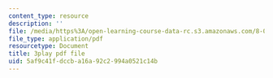 ```yaml
---
content_type: resource
description: ''
file: /media/https%3A/open-learning-course-data-rc.s3.amazonaws.com/8-03sc-physics-iii-vibrations-and-waves-fall-2016/5af9c41fdccba16a92c2994a0521c14b_FY6iXM9X5Fo.pdf
file_type: application/pdf
resourcetype: Document
title: 3play pdf file
uid: 5af9c41f-dccb-a16a-92c2-994a0521c14b
---
```

